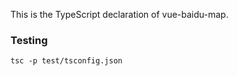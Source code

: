 This is the TypeScript declaration of vue-baidu-map.

### Testing

```shell
tsc -p test/tsconfig.json
```